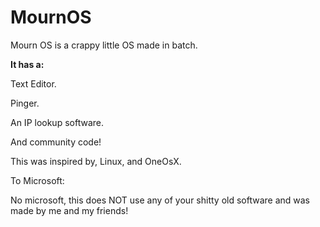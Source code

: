 # MournOS




Mourn OS is a crappy little OS made in batch.







**It has a:**







Text Editor.





Pinger.




An IP lookup software.





And community code!








This was inspired by, Linux, and OneOsX.







To Microsoft:

No microsoft, this does NOT use any of your shitty old software and was made by me and my friends!
